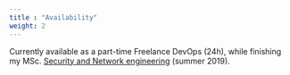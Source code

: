 ```yaml
---
title : "Availability"
weight: 2
---
```


Currently available as a part-time Freelance DevOps (24h),
while finishing my 
MSc. [Security and Network engineering](https://os3.nl)
(summer 2019).
